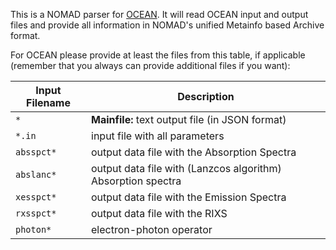 This is a NOMAD parser for [OCEAN](https://feff.phys.washington.edu/OCEAN/index.html). It will read OCEAN input and
output files and provide all information in NOMAD's unified Metainfo based Archive format.

For OCEAN please provide at least the files from this table, if applicable
(remember that you always can provide additional files if you want):

| Input Filename | Description |
| --- | --- |
| `*` | **Mainfile:** text output file (in JSON format) |
| `*.in` | input file with all parameters |
| `absspct*` | output data file with the Absorption Spectra |
| `abslanc*` | output data file with (Lanzcos algorithm) Absorption spectra |
| `xesspct*` | output data file with the Emission Spectra |
| `rxsspct*` | output data file with the RIXS |
| `photon*` | electron-photon operator |

